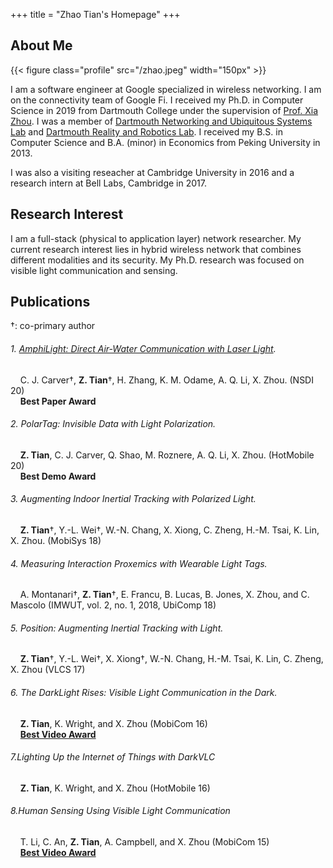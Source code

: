 +++
title = "Zhao Tian's Homepage"
+++

## About Me

{{< figure class="profile" src="/zhao.jpeg" width="150px" >}}

I am a software engineer at Google specialized in wireless networking.
I am on the connectivity team of Google Fi.
I received my Ph.D. in Computer Science in 2019 from Dartmouth College
under the supervision of [Prof. Xia Zhou](http://cs.dartmouth.edu/~xia).
I was a member of [Dartmouth Networking and Ubiquitous Systems Lab](http://dartnets.cs.dartmouth.edu/) and
[Dartmouth Reality and Robotics Lab](https://rlab.cs.dartmouth.edu/home/).
I received my B.S. in Computer Science and B.A. (minor) in Economics from Peking University in 2013.

I was also a visiting reseacher at Cambridge University in 2016
and a research intern at Bell Labs, Cambridge in 2017.

## Research Interest

I am a full-stack (physical to application layer) network researcher.
My current research interest lies in hybrid wireless network that combines
different modalities and its security.
My Ph.D. research was focused on visible light communication and sensing.

## Publications

&dagger;: co-primary author

###### 1\. [AmphiLight: Direct Air-Water Communication with Laser Light](https://www.usenix.org/system/files/nsdi20-paper-carver.pdf).  
&nbsp; &nbsp; C. J. Carver&dagger;, **Z. Tian**&dagger;, H. Zhang, K. M. Odame, A. Q. Li, X. Zhou. (NSDI 20)  
&nbsp; &nbsp; **Best Paper Award**

###### 2\. PolarTag: Invisible Data with Light Polarization.  
&nbsp; &nbsp; **Z. Tian**, C. J. Carver, Q. Shao, M. Roznere, A. Q. Li, X. Zhou. (HotMobile 20)  
&nbsp; &nbsp; **Best Demo Award**

###### 3\. Augmenting Indoor Inertial Tracking with Polarized Light.  
&nbsp; &nbsp; **Z. Tian**&dagger;, Y.-L. Wei&dagger;, W.-N. Chang, X. Xiong, C. Zheng, H.-M. Tsai, K. Lin, X. Zhou. (MobiSys 18)

###### 4\. Measuring Interaction Proxemics with Wearable Light Tags.  
&nbsp; &nbsp; A. Montanari&dagger;, **Z. Tian**&dagger;, E. Francu, B. Lucas, B. Jones, X. Zhou, and C. Mascolo (IMWUT, vol. 2, no. 1, 2018, UbiComp 18)

###### 5\. Position: Augmenting Inertial Tracking with Light.  
&nbsp; &nbsp; **Z. Tian**&dagger;, Y.-L. Wei&dagger;, X. Xiong†, W.-N. Chang, H.-M. Tsai, K. Lin, C. Zheng, X. Zhou (VLCS 17)

###### 6\. The DarkLight Rises: Visible Light Communication in the Dark.  
&nbsp; &nbsp; **Z. Tian**, K. Wright, and X. Zhou (MobiCom 16)  
&nbsp; &nbsp; [**Best Video Award**](https://www.youtube.com/watch?v=qwxLYC2z1C0&feature=youtu.be.)

###### 7\.Lighting Up the Internet of Things with DarkVLC
&nbsp; &nbsp; **Z. Tian**, K. Wright, and X. Zhou (HotMobile 16)  

###### 8\.Human Sensing Using Visible Light Communication  
&nbsp; &nbsp; T. Li, C. An, **Z. Tian**, A. Campbell, and X. Zhou (MobiCom 15)  
&nbsp; &nbsp; [**Best Video Award**](https://www.youtube.com/watch?v=7wK-zo66GdY)
